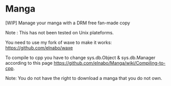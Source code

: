 Manga
=====

[WIP] Manage your manga with a DRM free fan-made copy

Note : This has not been tested on Unix plateforms.


You need to use my fork of waxe to make it works: https://github.com/elnabo/waxe

To compile to cpp you have to change sys.db.Object & sys.db.Manager
according to this page https://github.com/elnabo/Manga/wiki/Compiling-to-cpp.

Note: You do not have the right to download a manga that you do not own.
